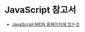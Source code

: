 # JavaScript 참고서
- [JavaScript MDN 홈페이지에 있는것 ](https://developer.mozilla.org/ko/docs/Web/JavaScript/Reference)










